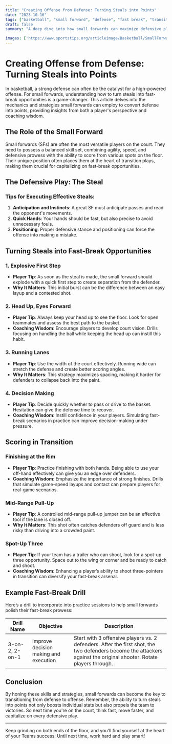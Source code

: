 ```yaml
---
title: "Creating Offense from Defense: Turning Steals into Points"
date: "2023-10-16"
tags: ["basketball", "small forward", "defense", "fast break", "transition offense", "coaching", "player tips", "scoring", "strategy"]
draft: false
summary: "A deep dive into how small forwards can maximize defensive plays, particularly steals, to generate scoring opportunities in fast-break scenarios."

images: ['https://www.sportstips.org/articleimage/Basketball/SmallForward/creating_offense_from_defense_turning_steals_into_points.webp']
---
```


# Creating Offense from Defense: Turning Steals into Points

In basketball, a strong defense can often be the catalyst for a high-powered offense. For small forwards, understanding how to turn steals into fast-break opportunities is a game-changer. This article delves into the mechanics and strategies small forwards can employ to convert defense into points, providing insights from both a player's perspective and coaching wisdom.

## The Role of the Small Forward

Small forwards (SFs) are often the most versatile players on the court. They need to possess a balanced skill set, combining agility, speed, and defensive prowess with the ability to score from various spots on the floor. Their unique position often places them at the heart of transition plays, making them crucial for capitalizing on fast-break opportunities.

## The Defensive Play: The Steal

### Tips for Executing Effective Steals:
1. **Anticipation and Instincts**: A great SF must anticipate passes and read the opponent's movements.
2. **Quick Hands**: Your hands should be fast, but also precise to avoid unnecessary fouls.
3. **Positioning**: Proper defensive stance and positioning can force the offense into making a mistake.

## Turning Steals into Fast-Break Opportunities

### 1. **Explosive First Step**
   - **Player Tip**: As soon as the steal is made, the small forward should explode with a quick first step to create separation from the defender.
   - **Why It Matters**: This initial burst can be the difference between an easy layup and a contested shot.

### 2. **Head Up, Eyes Forward**
   - **Player Tip**: Always keep your head up to see the floor. Look for open teammates and assess the best path to the basket.
   - **Coaching Wisdom**: Encourage players to develop court vision. Drills focusing on handling the ball while keeping the head up can instill this habit.

### 3. **Running Lanes**
   - **Player Tip**: Use the width of the court effectively. Running wide can stretch the defense and create better scoring angles.
   - **Why It Matters**: This strategy maximizes spacing, making it harder for defenders to collapse back into the paint.

### 4. **Decision Making**
   - **Player Tip**: Decide quickly whether to pass or drive to the basket. Hesitation can give the defense time to recover.
   - **Coaching Wisdom**: Instill confidence in your players. Simulating fast-break scenarios in practice can improve decision-making under pressure.

## Scoring in Transition

### Finishing at the Rim
- **Player Tip**: Practice finishing with both hands. Being able to use your off-hand effectively can give you an edge over defenders.
- **Coaching Wisdom**: Emphasize the importance of strong finishes. Drills that simulate game-speed layups and contact can prepare players for real-game scenarios.

### Mid-Range Pull-Up
- **Player Tip**: A controlled mid-range pull-up jumper can be an effective tool if the lane is closed off.
- **Why It Matters**: This shot often catches defenders off guard and is less risky than driving into a crowded paint.

### Spot-Up Three
- **Player Tip**: If your team has a trailer who can shoot, look for a spot-up three opportunity. Space out to the wing or corner and be ready to catch and shoot.
- **Coaching Wisdom**: Enhancing a player’s ability to shoot three-pointers in transition can diversify your fast-break arsenal.

## Example Fast-Break Drill

Here’s a drill to incorporate into practice sessions to help small forwards polish their fast-break prowess:

| Drill Name      | Objective                                 | Description                                   |
|-----------------|-------------------------------------------|-----------------------------------------------|
| 3-on-2, 2-on-1  | Improve decision making and execution     | Start with 3 offensive players vs. 2 defenders. After the first shot, the two defenders become the attackers against the original shooter. Rotate players through. |

## Conclusion

By honing these skills and strategies, small forwards can become the key to transitioning from defense to offense. Remember, the ability to turn steals into points not only boosts individual stats but also propels the team to victories. So next time you're on the court, think fast, move faster, and capitalize on every defensive play.

---

Keep grinding on both ends of the floor, and you'll find yourself at the heart of your Teams success. Until next time, work hard and play smart!